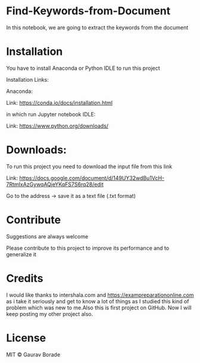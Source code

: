 # Find-Keywords-from-Document
In this notebook, we are going to extract the keywords from the document

# Installation
You have to install Anaconda or Python IDLE to run this project

Installation Links:

Anaconda:

Link: https://conda.io/docs/installation.html

in which run Jupyter notebook
IDLE:

Link: https://www.python.org/downloads/


# Downloads:

To run this project you need to download the input file from this link

Link: https://docs.google.com/document/d/149UY32wdBu1VcH-7RtmIxAzGywqAQjeYKqFS7S6rq28/edit

Go to the address -> save it as a text file (.txt format)


# Contribute

Suggestions are always welcome

Please contribute to this project to improve its performance and to generalize it


# Credits

I would like thanks to intershala.com and https://exampreparationonline.com as i take it seriously and get to know a lot of things as I studied this kind of problem which was new to me.Also this is first project on GitHub. Now I will keep posting my other project also.

# License

MIT © Gaurav Borade

 

